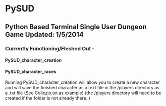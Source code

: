 # PySUD 
## Python Based Terminal Single User Dungeon Game Updated: 1/5/2014 

### Currently Functioning/Fleshed Out - 
#### PySUD_character_creation
#### PySUD_character_races

Running PySUD_character_creation will allow you to create a new character and will save the finished character as a text file in the /players directory as a .txt file (See Collezio.txt as example) (the /players directory will need to be created if the folder is not already there. )
